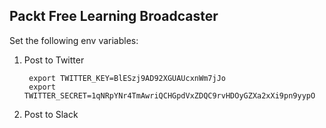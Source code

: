 ## Packt Free Learning Broadcaster

Set the following env variables:

1. Post to Twitter

		export TWITTER_KEY=BlESzj9AD92XGUAUcxnWm7jJo
		export TWITTER_SECRET=1qNRpYNr4TmAwriQCHGpdVxZDQC9rvHDOyGZXa2xXi9pn9yypO

2. Post to Slack
